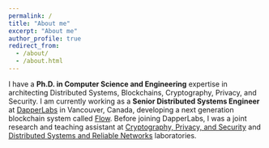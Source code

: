 ```yaml
---
permalink: /
title: "About me"
excerpt: "About me"
author_profile: true
redirect_from: 
  - /about/
  - /about.html
---
```


I have a **Ph.D. in Computer Science and Engineering** expertise in architecting Distributed Systems, Blockchains, Cryptography, Privacy, and Security. I am currently working as a **Senior Distributed Systems Engineer** at [DapperLabs](https://www.dapperlabs.com/) in Vancouver, Canada, developing a next generation blockchain system called [Flow](https://www.onflow.org/). Before joining DapperLabs, I was a joint research and teaching assistant at [Cryptography, Privacy, and Security](https://crypto.ku.edu.tr) and [Distributed Systems and Reliable Networks]() laboratories.

